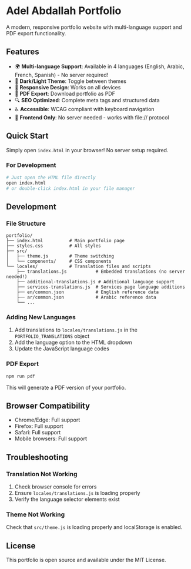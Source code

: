 # Adel Abdallah Portfolio

A modern, responsive portfolio website with multi-language support and PDF export functionality.

## Features

- 🌍 **Multi-language Support**: Available in 4 languages (English, Arabic, French, Spanish) - No server required!
- 🎨 **Dark/Light Theme**: Toggle between themes
- 📱 **Responsive Design**: Works on all devices
- 📄 **PDF Export**: Download portfolio as PDF
- 🔍 **SEO Optimized**: Complete meta tags and structured data
- ♿ **Accessible**: WCAG compliant with keyboard navigation
- 🚀 **Frontend Only**: No server needed - works with file:// protocol

## Quick Start

Simply open `index.html` in your browser! No server setup required.

### For Development
```bash
# Just open the HTML file directly
open index.html
# or double-click index.html in your file manager
```

## Development

### File Structure
```
portfolio/
├── index.html          # Main portfolio page
├── styles.css          # All styles
├── src/
│   ├── theme.js        # Theme switching
│   └── components/     # CSS components
└── locales/            # Translation files and scripts
    ├── translations.js           # Embedded translations (no server needed!)
    ├── additional-translations.js # Additional language support
    ├── services-translations.js  # Services page language additions
    ├── en/common.json            # English reference data
    ├── ar/common.json            # Arabic reference data
    └── ...
```

### Adding New Languages

1. Add translations to `locales/translations.js` in the `PORTFOLIO_TRANSLATIONS` object
2. Add the language option to the HTML dropdown
3. Update the JavaScript language codes

### PDF Export

```bash
npm run pdf
```

This will generate a PDF version of your portfolio.

## Browser Compatibility

- Chrome/Edge: Full support
- Firefox: Full support  
- Safari: Full support
- Mobile browsers: Full support

## Troubleshooting

### Translation Not Working
1. Check browser console for errors
2. Ensure `locales/translations.js` is loading properly
3. Verify the language selector elements exist

### Theme Not Working
Check that `src/theme.js` is loading properly and localStorage is enabled.

## License

This portfolio is open source and available under the MIT License.
